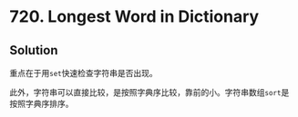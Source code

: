 # 720. Longest Word in Dictionary

## Solution

重点在于用`set`快速检查字符串是否出现。

此外，字符串可以直接比较，是按照字典序比较，靠前的小。字符串数组`sort`是按照字典序排序。